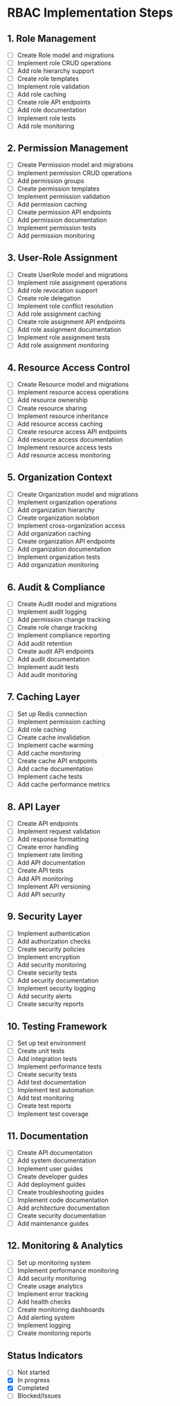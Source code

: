 # RBAC Implementation Steps

## 1. Role Management
- [ ] Create Role model and migrations
- [ ] Implement role CRUD operations
- [ ] Add role hierarchy support
- [ ] Create role templates
- [ ] Implement role validation
- [ ] Add role caching
- [ ] Create role API endpoints
- [ ] Add role documentation
- [ ] Implement role tests
- [ ] Add role monitoring

## 2. Permission Management
- [ ] Create Permission model and migrations
- [ ] Implement permission CRUD operations
- [ ] Add permission groups
- [ ] Create permission templates
- [ ] Implement permission validation
- [ ] Add permission caching
- [ ] Create permission API endpoints
- [ ] Add permission documentation
- [ ] Implement permission tests
- [ ] Add permission monitoring

## 3. User-Role Assignment
- [ ] Create UserRole model and migrations
- [ ] Implement role assignment operations
- [ ] Add role revocation support
- [ ] Create role delegation
- [ ] Implement role conflict resolution
- [ ] Add role assignment caching
- [ ] Create role assignment API endpoints
- [ ] Add role assignment documentation
- [ ] Implement role assignment tests
- [ ] Add role assignment monitoring

## 4. Resource Access Control
- [ ] Create Resource model and migrations
- [ ] Implement resource access operations
- [ ] Add resource ownership
- [ ] Create resource sharing
- [ ] Implement resource inheritance
- [ ] Add resource access caching
- [ ] Create resource access API endpoints
- [ ] Add resource access documentation
- [ ] Implement resource access tests
- [ ] Add resource access monitoring

## 5. Organization Context
- [ ] Create Organization model and migrations
- [ ] Implement organization operations
- [ ] Add organization hierarchy
- [ ] Create organization isolation
- [ ] Implement cross-organization access
- [ ] Add organization caching
- [ ] Create organization API endpoints
- [ ] Add organization documentation
- [ ] Implement organization tests
- [ ] Add organization monitoring

## 6. Audit & Compliance
- [ ] Create Audit model and migrations
- [ ] Implement audit logging
- [ ] Add permission change tracking
- [ ] Create role change tracking
- [ ] Implement compliance reporting
- [ ] Add audit retention
- [ ] Create audit API endpoints
- [ ] Add audit documentation
- [ ] Implement audit tests
- [ ] Add audit monitoring

## 7. Caching Layer
- [ ] Set up Redis connection
- [ ] Implement permission caching
- [ ] Add role caching
- [ ] Create cache invalidation
- [ ] Implement cache warming
- [ ] Add cache monitoring
- [ ] Create cache API endpoints
- [ ] Add cache documentation
- [ ] Implement cache tests
- [ ] Add cache performance metrics

## 8. API Layer
- [ ] Create API endpoints
- [ ] Implement request validation
- [ ] Add response formatting
- [ ] Create error handling
- [ ] Implement rate limiting
- [ ] Add API documentation
- [ ] Create API tests
- [ ] Add API monitoring
- [ ] Implement API versioning
- [ ] Add API security

## 9. Security Layer
- [ ] Implement authentication
- [ ] Add authorization checks
- [ ] Create security policies
- [ ] Implement encryption
- [ ] Add security monitoring
- [ ] Create security tests
- [ ] Add security documentation
- [ ] Implement security logging
- [ ] Add security alerts
- [ ] Create security reports

## 10. Testing Framework
- [ ] Set up test environment
- [ ] Create unit tests
- [ ] Add integration tests
- [ ] Implement performance tests
- [ ] Create security tests
- [ ] Add test documentation
- [ ] Implement test automation
- [ ] Add test monitoring
- [ ] Create test reports
- [ ] Implement test coverage

## 11. Documentation
- [ ] Create API documentation
- [ ] Add system documentation
- [ ] Implement user guides
- [ ] Create developer guides
- [ ] Add deployment guides
- [ ] Create troubleshooting guides
- [ ] Implement code documentation
- [ ] Add architecture documentation
- [ ] Create security documentation
- [ ] Add maintenance guides

## 12. Monitoring & Analytics
- [ ] Set up monitoring system
- [ ] Implement performance monitoring
- [ ] Add security monitoring
- [ ] Create usage analytics
- [ ] Implement error tracking
- [ ] Add health checks
- [ ] Create monitoring dashboards
- [ ] Add alerting system
- [ ] Implement logging
- [ ] Create monitoring reports

## Status Indicators
- [ ] Not started
- [x] In progress
- [x] Completed
- [ ] Blocked/Issues 